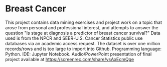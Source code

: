 # Breast Cancer

This project contains data mining exercises and project work on a topic that arose from personal and professional interest, and attempts to answer the question "Is stage at diagnosis a predictor of breast cancer survival?"  Data used is from the NPCR and SEER-U.S. Cancer Statistics public use databases via an academic access request.  The dataset is over one million records/rows and is too large to import into Github.  Programming language: Python.  IDE:  Jupyter Notebook.
Audio/PowerPoint presentation of final project available at https://screenrec.com/share/vsAxEcmQge
